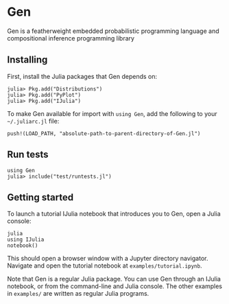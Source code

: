 # Gen

Gen is a featherweight embedded probabilistic programming language and
compositional inference programming library

## Installing

First, install the Julia packages that Gen depends on:
```
julia> Pkg.add("Distributions")
julia> Pkg.add("PyPlot")
julia> Pkg.add("IJulia")
```

To make Gen available for import with `using Gen`, add the following to your
`~/.juliarc.jl` file:
```
push!(LOAD_PATH, "absolute-path-to-parent-directory-of-Gen.jl")

```

## Run tests


```
using Gen
julia> include("test/runtests.jl")

```

## Getting started

To launch a tutorial IJulia notebook that introduces you to Gen, open a Julia console:

```
julia
using IJulia
notebook()
```
This should open a browser window with a Jupyter directory navigator. Navigate
and open the tutorial notebook at `examples/tutorial.ipynb`.

Note that Gen is a regular Julia package. You can use Gen through an IJulia
notebook, or from the command-line and Julia console. The other examples in
`examples/` are written as regular Julia programs.
